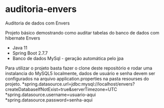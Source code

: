# auditoria-envers
Auditoria de dados com Envers

Projeto básico demostrando como auditar tabelas do banco de dados com hibernate Envers
* Java 11
* Spring Boot 2.7.7
* Banco de dados MySql - geração automática pelo jpa

Para utilizar o projeto basta fazer o clone deste repositório e rodar uma instalancia do MySQL5 localmente, dados de usuário e senha devem ser configurados na arquivo application.properties na pasta resourses do projeto.
*spring.datasource.url=jdbc:mysql://localhost/envers?createDatabaseIfNotExist=true&serverTimezone=UTC 
*spring.datasource.username=usuario-aqui
*spring.datasource.password=senha-aqui
